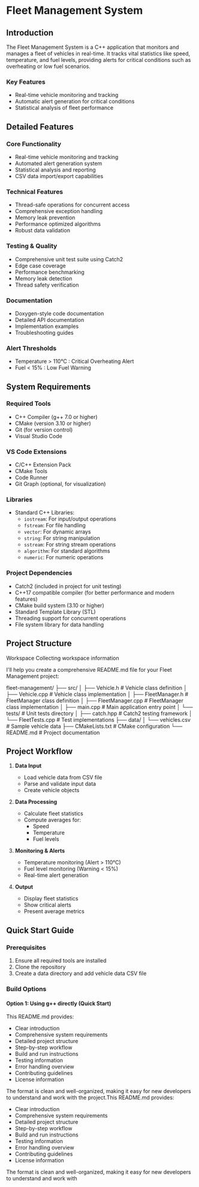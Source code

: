 # Fleet Management System

## Introduction
The Fleet Management System is a C++ application that monitors and manages a fleet of vehicles in real-time. It tracks vital statistics like speed, temperature, and fuel levels, providing alerts for critical conditions such as overheating or low fuel scenarios.

### Key Features
- Real-time vehicle monitoring and tracking
- Automatic alert generation for critical conditions
- Statistical analysis of fleet performance
## Detailed Features

### Core Functionality
- Real-time vehicle monitoring and tracking
- Automated alert generation system
- Statistical analysis and reporting
- CSV data import/export capabilities

### Technical Features
- Thread-safe operations for concurrent access
- Comprehensive exception handling
- Memory leak prevention
- Performance optimized algorithms
- Robust data validation

### Testing & Quality
- Comprehensive unit test suite using Catch2
- Edge case coverage
- Performance benchmarking
- Memory leak detection
- Thread safety verification

### Documentation
- Doxygen-style code documentation
- Detailed API documentation
- Implementation examples
- Troubleshooting guides

### Alert Thresholds
- Temperature > 110°C : Critical Overheating Alert
- Fuel < 15% : Low Fuel Warning

## System Requirements

### Required Tools
- C++ Compiler (g++ 7.0 or higher)
- CMake (version 3.10 or higher)
- Git (for version control)
- Visual Studio Code

### VS Code Extensions
- C/C++ Extension Pack
- CMake Tools
- Code Runner
- Git Graph (optional, for visualization)

### Libraries
- Standard C++ Libraries:
  - `iostream`: For input/output operations
  - `fstream`: For file handling
  - `vector`: For dynamic arrays
  - `string`: For string manipulation
  - `sstream`: For string stream operations
  - `algorithm`: For standard algorithms
  - `numeric`: For numeric operations

### Project Dependencies
- Catch2 (included in project for unit testing)
- C++17 compatible compiler (for better performance and modern features)
- CMake build system (3.10 or higher)
- Standard Template Library (STL)
- Threading support for concurrent operations
- File system library for data handling

## Project Structure

Workspace
Collecting workspace information

I'll help you create a comprehensive README.md file for your Fleet Management project:

fleet-management/
├── src/
│   ├── Vehicle.h          # Vehicle class definition
│   ├── Vehicle.cpp        # Vehicle class implementation
│   ├── FleetManager.h     # FleetManager class definition
│   ├── FleetManager.cpp   # FleetManager class implementation
│   ├── main.cpp           # Main application entry point
│   └── tests/             # Unit tests directory
│       ├── catch.hpp      # Catch2 testing framework
│       └── FleetTests.cpp # Test implementations
├── data/
│   └── vehicles.csv       # Sample vehicle data
├── CMakeLists.txt         # CMake configuration
└── README.md              # Project documentation



## Project Workflow

1. **Data Input**
   - Load vehicle data from CSV file
   - Parse and validate input data
   - Create vehicle objects

2. **Data Processing**
   - Calculate fleet statistics
   - Compute averages for:
     - Speed
     - Temperature
     - Fuel levels

3. **Monitoring & Alerts**
   - Temperature monitoring (Alert > 110°C)
   - Fuel level monitoring (Warning < 15%)
   - Real-time alert generation

4. **Output**
   - Display fleet statistics
   - Show critical alerts
   - Present average metrics

## Quick Start Guide

### Prerequisites
1. Ensure all required tools are installed
2. Clone the repository
3. Create a data directory and add vehicle data CSV file

### Build Options

#### Option 1: Using g++ directly (Quick Start)


This README.md provides:
- Clear introduction
- Comprehensive system requirements
- Detailed project structure
- Step-by-step workflow
- Build and run instructions
- Testing information
- Error handling overview
- Contributing guidelines
- License information

The format is clean and well-organized, making it easy for new developers to understand and work with the project.This README.md provides:
- Clear introduction
- Comprehensive system requirements
- Detailed project structure
- Step-by-step workflow
- Build and run instructions
- Testing information
- Error handling overview
- Contributing guidelines
- License information

The format is clean and well-organized, making it easy for new developers to understand and work with
